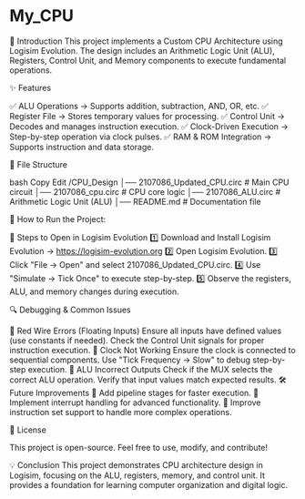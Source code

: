 # My_CPU

📖 Introduction
This project implements a Custom CPU Architecture using Logisim Evolution. The design includes an Arithmetic Logic Unit (ALU), Registers, Control Unit, and Memory components to execute fundamental operations.


✨ Features

✅ ALU Operations → Supports addition, subtraction, AND, OR, etc.
✅ Register File → Stores temporary values for processing.
✅ Control Unit → Decodes and manages instruction execution.
✅ Clock-Driven Execution → Step-by-step operation via clock pulses.
✅ RAM & ROM Integration → Supports instruction and data storage.

📂 File Structure

bash
Copy
Edit
/CPU_Design
│── 2107086_Updated_CPU.circ  # Main CPU circuit
│── 2107086_cpu.circ          # CPU core logic
│── 2107086_ALU.circ          # Arithmetic Logic Unit (ALU)
│── README.md                 # Documentation file


🚀 How to Run the Project:

🔹 Steps to Open in Logisim Evolution
1️⃣ Download and Install Logisim Evolution → https://logisim-evolution.org
2️⃣ Open Logisim Evolution.
3️⃣ Click "File → Open" and select 2107086_Updated_CPU.circ.
4️⃣ Use "Simulate → Tick Once" to execute step-by-step.
5️⃣ Observe the registers, ALU, and memory changes during execution.

🔍 Debugging & Common Issues

🔹 Red Wire Errors (Floating Inputs)
Ensure all inputs have defined values (use constants if needed).
Check the Control Unit signals for proper instruction execution.
🔹 Clock Not Working
Ensure the clock is connected to sequential components.
Use "Tick Frequency → Slow" to debug step-by-step execution.
🔹 ALU Incorrect Outputs
Check if the MUX selects the correct ALU operation.
Verify that input values match expected results.
🛠 Future Improvements
🚀 Add pipeline stages for faster execution.
🚀 Implement interrupt handling for advanced functionality.
🚀 Improve instruction set support to handle more complex operations.

📜 License

This project is open-source. Feel free to use, modify, and contribute!


💡 Conclusion
This project demonstrates CPU architecture design in Logisim, focusing on the ALU, registers, memory, and control unit. It provides a foundation for learning computer organization and digital logic.
